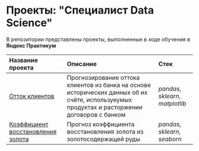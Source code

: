 # Проекты: "Специалист Data Science"
В репозитории представлены проекты, выполненные в ходе обучения в **Яндекс Практикум**

| Название проекта | Описание | Стек | 
| :---------------------- | :---------------------- | :---------------------- |
| [Отток клиентов](https://github.com/akrill-ds/Portfolio/blob/main/Customer%20churn/) | Прогнозирование оттока клиентов из банка на основе исторических данных об их счёте, используеумых продуктах и расторжении договоров с банком | *pandas*, *sklearn*, *matplotlib* |
| [Коэффициент восстановления золота](https://github.com/akrill-ds/Portfolio/blob/main/Gold%20coeff%20predict/) | Прогноз коэффициента восстановления золота из золотосодержащей руды | *pandas*, *sklearn*, *seaborn* |
